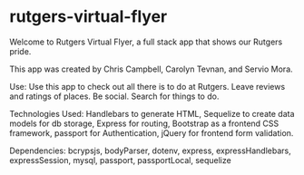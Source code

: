 # rutgers-virtual-flyer

Welcome to Rutgers Virtual Flyer, a full stack app that shows our Rutgers pride.

This app was created by Chris Campbell, Carolyn Tevnan, and Servio Mora.

Use: Use this app to check out all there is to do at Rutgers. Leave reviews and ratings of places. Be social. Search for things to do. 

Technologies Used:
Handlebars to generate HTML, Sequelize to create data models for db storage, Express for routing,
Bootstrap as a frontend CSS framework, passport for Authentication, jQuery for frontend form validation. 

Dependencies:
bcrypsjs,
bodyParser,
dotenv,
express,
expressHandlebars,
expressSession,
mysql,
passport,
passportLocal,
sequelize